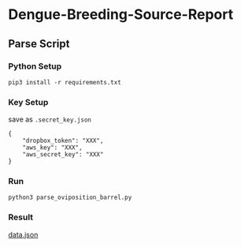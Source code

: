# Dengue-Breeding-Source-Report

## Parse Script

### Python Setup

    pip3 install -r requirements.txt

### Key Setup

save as `.secret_key.json`

    {
        "dropbox_token": "XXX",
        "aws_key": "XXX",
        "aws_secret_key": "XXX"
    }

### Run

	python3 parse_oviposition_barrel.py

### Result

[data.json](https://s3.amazonaws.com/dengue-barrel/data.json)

